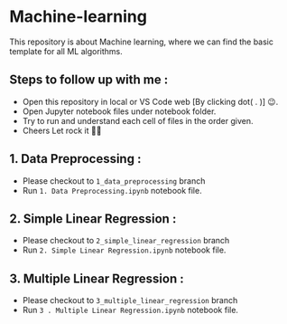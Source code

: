 # Machine-learning
This repository is about Machine learning, where we can find the basic template for all ML algorithms. 

## Steps to follow up with me :
- Open this repository in local or VS Code web [By clicking dot( . )] 😉. 
- Open Jupyter notebook files under notebook folder. 
- Try to run and understand each cell of files in the order given.
- Cheers Let rock it 🎉🥳

## 1. Data Preprocessing :
- Please checkout to ```1_data_preprocessing``` branch 
- Run ```1. Data Preprocessing.ipynb``` notebook file.

## 2. Simple Linear Regression :
- Please checkout to ```2_simple_linear_regression``` branch 
- Run ```2. Simple Linear Regression.ipynb``` notebook file.

## 3. Multiple Linear Regression :
- Please checkout to ```3_multiple_linear_regression``` branch 
- Run ```3 . Multiple Linear Regression.ipynb``` notebook file.
